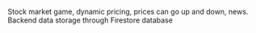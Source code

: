 Stock market game, dynamic pricing, prices can go up and down, news. Backend data storage through Firestore database

